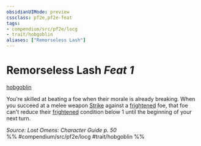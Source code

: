 ```yaml
---
obsidianUIMode: preview
cssclass: pf2e,pf2e-feat
tags:
- compendium/src/pf2e/locg
- trait/hobgoblin
aliases: ["Remorseless Lash"]
---
```

# Remorseless Lash  *Feat 1*  
[hobgoblin](/rules/traits/hobgoblin-locg.md)  


You're skilled at beating a foe when their morale is already breaking. When you succeed at a melee weapon [Strike](/rules/actions/strike.md) against a [frightened](/rules/conditions.md#Frightened) foe, that foe can't reduce their [frightened](/rules/conditions.md#Frightened) condition below 1 until the beginning of your next turn.

*Source: Lost Omens: Character Guide p. 50*  
%% #compendium/src/pf2e/locg #trait/hobgoblin %%